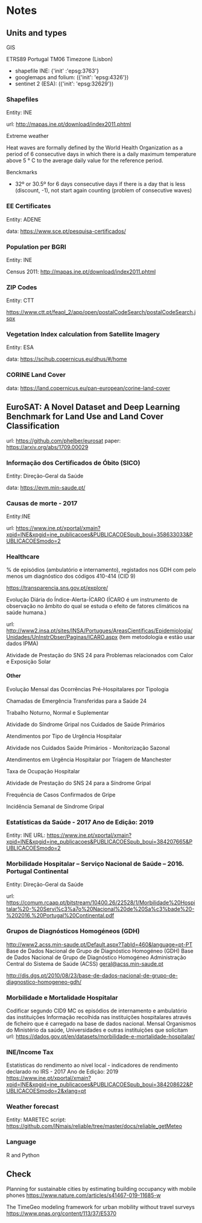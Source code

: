 # Notes

## Units and types

GIS

ETRS89 Portugal TM06
Timezone (Lisbon)

* shapefile INE:  {'init' :'epsg:3763'}
* googlemaps and folium: ({'init': 'epsg:4326'})
* sentinet 2 (ESA): ({'init': 'epsg:32629'})

### Shapefiles

Entity: INE

url: http://mapas.ine.pt/download/index2011.phtml

Extreme weather

Heat waves are formally defined by the World Health Organization as a period of 6 consecutive days in which there is a daily maximum temperature above 5 ° C to the average daily value for the reference period.

Benckmarks

+ 32º or 30.5º for 6 days consecutive days
if there is a day that is less (discount, -1), not start again counting (problem of consecutive waves)

### EE Certificates

Entity: ADENE

data: https://www.sce.pt/pesquisa-certificados/

### Population per BGRI

Entity: INE

Census 2011: http://mapas.ine.pt/download/index2011.phtml

### ZIP Codes

Entity: CTT

https://www.ctt.pt/feapl_2/app/open/postalCodeSearch/postalCodeSearch.jspx

### Vegetation Index calculation from Satellite Imagery

Entity: ESA

data: https://scihub.copernicus.eu/dhus/#/home

### CORINE Land Cover

data: https://land.copernicus.eu/pan-european/corine-land-cover

## EuroSAT: A Novel Dataset and Deep Learning Benchmark for Land Use and Land Cover Classification

url: https://github.com/phelber/eurosat
paper: https://arxiv.org/abs/1709.00029

### Informação dos Certificados de Óbito (SICO)

Entity: Direção-Geral da Saúde

data: https://evm.min-saude.pt/


### Causas de morte - 2017

Entity:INE

url: https://www.ine.pt/xportal/xmain?xpid=INE&xpgid=ine_publicacoes&PUBLICACOESpub_boui=358633033&PUBLICACOESmodo=2

### Healthcare

% de episódios (ambulatório e internamento), registados nos GDH com pelo menos um diagnóstico dos códigos 410-414 (CID 9)

https://transparencia.sns.gov.pt/explore/


Evolução Diária do Índice-Alerta-ÍCARO (ÍCARO é um instrumento de observação no âmbito do qual se estuda o efeito de fatores climáticos na saúde humana.)

url: http://www2.insa.pt/sites/INSA/Portugues/AreasCientificas/Epidemiologia/Unidades/UnInstrObser/Paginas/ICARO.aspx (tem metodologia e estão usar dados IPMA)

Atividade de Prestação do SNS 24 para Problemas relacionados com Calor e Exposição Solar

#### Other

Evolução Mensal das Ocorrências Pré-Hospitalares por Tipologia

Chamadas de Emergência Transferidas para a Saúde 24

Trabalho Noturno, Normal e Suplementar

Atividade do Síndrome Gripal nos Cuidados de Saúde Primários

Atendimentos por Tipo de Urgência Hospitalar

Atividade nos Cuidados Saúde Primários - Monitorização Sazonal

Atendimentos em Urgência Hospitalar por Triagem de Manchester

Taxa de Ocupação Hospitalar

Atividade de Prestação do SNS 24 para a Síndrome Gripal

Frequência de Casos Confirmados de Gripe

Incidência Semanal de Síndrome Gripal



### Estatísticas da Saúde - 2017 Ano de Edição: 2019
Entity: INE
URL: https://www.ine.pt/xportal/xmain?xpid=INE&xpgid=ine_publicacoes&PUBLICACOESpub_boui=384207665&PUBLICACOESmodo=2

### Morbilidade Hospitalar – Serviço Nacional de Saúde – 2016. Portugal Continental

Entity: Direção-Geral da Saúde

url: https://comum.rcaap.pt/bitstream/10400.26/22528/1/Morbilidade%20Hospitalar%20-%20Servi%c3%a7o%20Nacional%20de%20Sa%c3%bade%20-%202016.%20Portugal%20Continental.pdf

### Grupos de Diagnósticos Homogéneos (GDH) 

http://www2.acss.min-saude.pt/Default.aspx?TabId=460&language=pt-PT Base de Dados Nacional de Grupo de Diagnóstico Homogéneo (GDH) Base de Dados Nacional de Grupo de Diagnóstico Homogéneo Administração Central do Sistema de Saúde (ACSS) geral@acss.min-saude.pt

http://dis.dgs.pt/2010/08/23/base-de-dados-nacional-de-grupo-de-diagnostico-homogeneo-gdh/

### Morbilidade e Mortalidade Hospitalar
Codificar segundo CID9 MC os episódios de internamento e ambulatório das instituições Informação recolhida nas instituições hospitalares através de ficheiro que é carregado na base de dados nacional. Mensal Organismos do Ministério da saúde, Universidades e outras instituições que solicitam 
url: https://dados.gov.pt/en/datasets/morbilidade-e-mortalidade-hospitalar/

### INE/Income Tax

Estatísticas do rendimento ao nível local - indicadores de rendimento declarado no IRS - 2017 Ano de Edição: 2019
https://www.ine.pt/xportal/xmain?xpid=INE&xpgid=ine_publicacoes&PUBLICACOESpub_boui=384208622&PUBLICACOESmodo=2&xlang=pt



### Weather forecast 

Entity: MARETEC
script: https://github.com/INmais/reliable/tree/master/docs/reliable_getMeteo

### Language

R and Python

## Check

Planning for sustainable cities by estimating building occupancy with mobile phones
https://www.nature.com/articles/s41467-019-11685-w

The TimeGeo modeling framework for urban mobility without travel surveys
https://www.pnas.org/content/113/37/E5370

